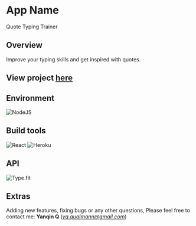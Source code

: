 # App Name

Quote Typing Trainer

## Overview
Improve your typing skills and get inspired with quotes.

## View project [here](https://qinstypingtrainer.herokuapp.com/)

## Environment
![NodeJS](https://img.shields.io/badge/node.js-6DA55F?style=for-the-badge&logo=node.js&logoColor=white)

## Build tools
![React](https://img.shields.io/badge/react-%2320232a.svg?style=for-the-badge&logo=react&logoColor=%2361DAFB)
![Heroku](https://img.shields.io/badge/heroku-%23430098.svg?style=for-the-badge&logo=heroku&logoColor=white)

## API
![Type.fit](https://type.fit/api/quotes)


## Extras
Adding new features, fixing bugs or any other questions, Please feel free to contact me: **Yanqin Q** (*yq.qualmann@gmail.com*)

